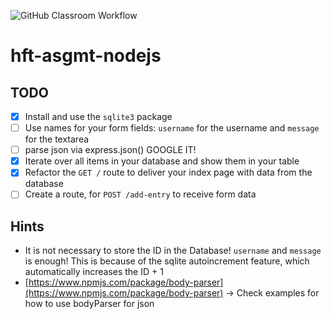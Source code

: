 ![GitHub Classroom Workflow](https://github.com/hft-stuttgart-ipr/hft-asgmt-nodejs-02sovi1bif/workflows/GitHub%20Classroom%20Workflow/badge.svg)

# hft-asgmt-nodejs

## TODO

- [X] Install and use the `sqlite3` package
- [ ] Use names for your form fields: `username` for the username and `message` for the textarea
- [ ] parse json via express.json() GOOGLE IT!
- [X] Iterate over all items in your database and show them in your table
- [X] Refactor the `GET /` route to deliver your index page with data from the database
- [ ] Create a route, for `POST /add-entry` to receive form data

## Hints

- It is not necessary to store the ID in the Database! `username` and `message` is enough! This is because of the sqlite autoincrement feature, which automatically increases the ID + 1
- [https://www.npmjs.com/package/body-parser](https://www.npmjs.com/package/body-parser) -> Check examples for how to use bodyParser for json
